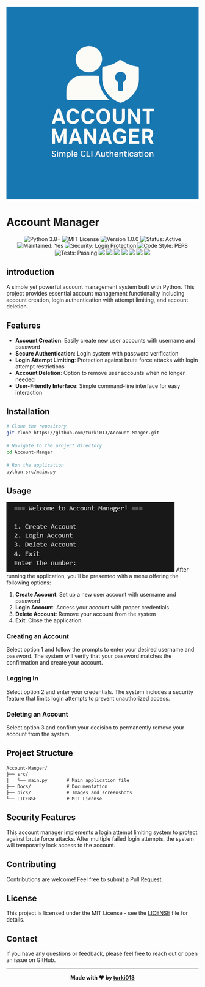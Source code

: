 
![logo](pics/Logo.png)

# Account Manager


<!-- Custom badges with better design and layout -->
<div align="center">
  <img src="https://img.shields.io/badge/PYTHON-3.8+-3776AB?style=flat-square&logo=python&logoColor=white" alt="Python 3.8+" />
  <img src="https://img.shields.io/badge/LICENSE-MIT-yellow?style=flat-square&logo=license&logoColor=white" alt="MIT License" />
  <img src="https://img.shields.io/badge/VERSION-1.0.0-blue?style=flat-square&logo=semver&logoColor=white" alt="Version 1.0.0" />
  <img src="https://img.shields.io/badge/STATUS-ACTIVE-success?style=flat-square&logo=statuspage&logoColor=white" alt="Status: Active" />
  <img src="https://img.shields.io/badge/MAINTAINED-YES-brightgreen?style=flat-square&logo=github&logoColor=white" alt="Maintained: Yes" />
  <img src="https://img.shields.io/badge/SECURITY-LOGIN_PROTECTION-orange?style=flat-square&logo=shieldsdotio&logoColor=white" alt="Security: Login Protection" />
  <img src="https://img.shields.io/badge/CODE_STYLE-PEP8-informational?style=flat-square&logo=python&logoColor=white" alt="Code Style: PEP8" />
  <img src="https://img.shields.io/badge/TESTS-PASSING-brightgreen?style=flat-square&logo=pytest&logoColor=white" alt="Tests: Passing" />
   <img src="https://img.shields.io/github/stars/turki013/Account-Manger?style=social" />
  <img src="https://img.shields.io/github/forks/turki013/Account-Manger?style=social" />
  <img src="https://img.shields.io/github/issues/turki013/Account-Manger" />
  <img src="https://img.shields.io/github/issues-pr/turki013/Account-Manger" />
  <img src="https://img.shields.io/github/last-commit/turki013/Account-Manger" />
  <img src="https://img.shields.io/github/repo-size/turki013/Account-Manger" />
  <img src="https://img.shields.io/github/license/turki013/Account-Manger" />
</div>





## introduction
A simple yet powerful account management system built with Python. This project provides essential account management functionality including account creation, login authentication with attempt limiting, and account deletion.


## Features

- **Account Creation**: Easily create new user accounts with username and password
- **Secure Authentication**: Login system with password verification
- **Login Attempt Limiting**: Protection against brute force attacks with login attempt restrictions
- **Account Deletion**: Option to remove user accounts when no longer needed
- **User-Friendly Interface**: Simple command-line interface for easy interaction

## Installation

```bash
# Clone the repository
git clone https://github.com/turki013/Account-Manger.git

# Navigate to the project directory
cd Account-Manger

# Run the application
python src/main.py
```

## Usage

![output](pics/output.png)
After running the application, you'll be presented with a menu offering the following options:

1. **Create Account**: Set up a new user account with username and password
2. **Login Account**: Access your account with proper credentials
3. **Delete Account**: Remove your account from the system
4. **Exit**: Close the application

### Creating an Account

Select option 1 and follow the prompts to enter your desired username and password. The system will verify that your password matches the confirmation and create your account.

### Logging In

Select option 2 and enter your credentials. The system includes a security feature that limits login attempts to prevent unauthorized access.

### Deleting an Account

Select option 3 and confirm your decision to permanently remove your account from the system.

## Project Structure

```
Account-Manger/
├── src/
│   └── main.py       # Main application file
├── Docs/             # Documentation
├── pics/             # Images and screenshots
└── LICENSE           # MIT License
```

## Security Features

This account manager implements a login attempt limiting system to protect against brute force attacks. After multiple failed login attempts, the system will temporarily lock access to the account.

## Contributing

Contributions are welcome! Feel free to submit a Pull Request.

## License

This project is licensed under the MIT License - see the [LICENSE](LICENSE) file for details.



## Contact

If you have any questions or feedback, please feel free to reach out or open an issue on GitHub.

---

<div align="center">
  
**Made with ❤️ by [turki013](https://github.com/turki013)**

</div>
